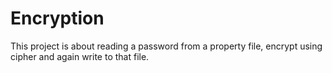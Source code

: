 # Encryption
This project is about reading a password from a property file, encrypt using cipher and again write to that file.
